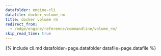 ```yaml
---
datafolder: engine-cli
datafile: docker_volume_rm
title: docker volume rm
redirect_from:
  - /edge/engine/reference/commandline/volume_rm/
skip_read_time: true
---
```

<!--
This page is automatically generated from Docker's source code. If you want to
suggest a change to the text that appears here, open a ticket or pull request
in the source repository on GitHub:

https://github.com/docker/cli
-->

{% include cli.md datafolder=page.datafolder datafile=page.datafile %}
